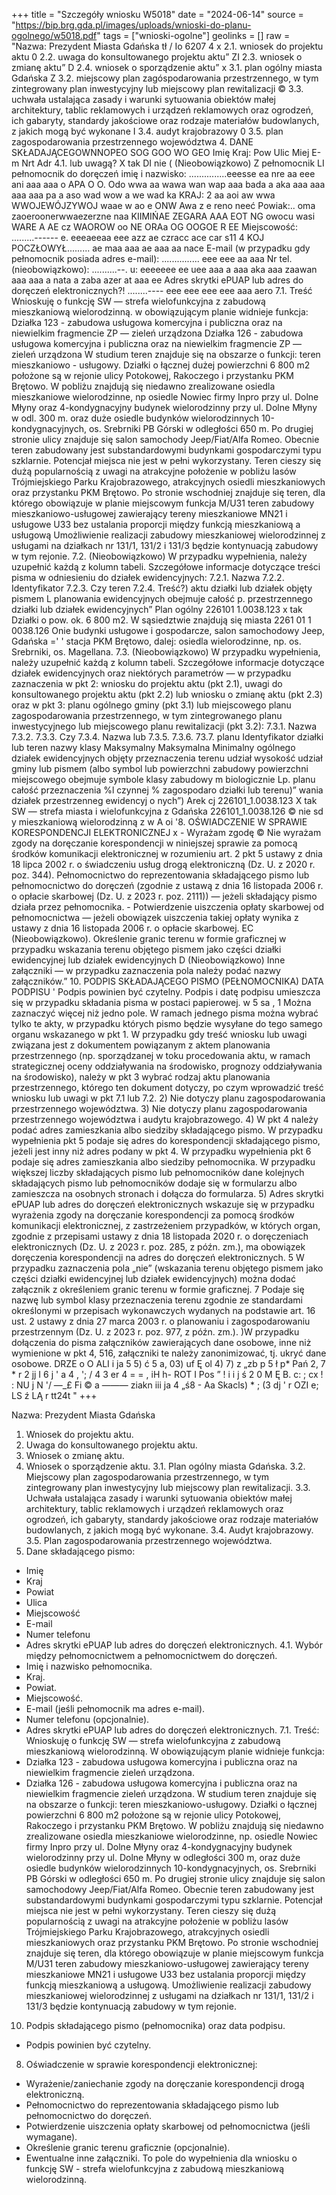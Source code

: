 +++
title = "Szczegóły wniosku W5018"
date = "2024-06-14"
source = "https://bip.brg.gda.pl/images/uploads/wnioski-do-planu-ogolnego/w5018.pdf"
tags = ["wnioski-ogolne"]
geolinks = []
raw = "Nazwa: Prezydent Miasta Gdańska tł  / Io 6207 4 x 2.1. wniosek do projektu aktu 0 2.2. uwaga do konsultowanego projektu aktu” ZI 2.3. wniosek o zmianę aktu” D 2.4. wniosek o sporządzenie aktu” x 3.1. plan ogólny miasta Gdańska Z 3.2. miejscowy plan zagóspodarowania przestrzennego, w tym zintegrowany plan inwestycyjny lub miejscowy plan rewitalizacji © 3.3. uchwała ustalająca zasady i warunki sytuowania obiektów małej architektury, tablic reklamowych i urządzeń reklamowych oraz ogrodzeń, ich gabaryty, standardy jakościowe oraz rodzaje materiałów budowlanych, z jakich mogą być wykonane I 3.4. audyt krajobrazowy 0 3.5. plan zagospodarowania przestrzennego województwa 4. DANE SKŁADAJĄCEGOWNNOPEO SOG GOO WO GEO Imię Kraj: Pow Ulic Miej E-m Nrt Adr 4.1. lub uwagą? X tak DI nie ( (Nieobowiązkowo) Z pełnomocnik LI pełnomocnik do doręczeń imię i nazwisko: ...............eeesse ea nre aa eee ani aaa aaa o APA O O. Odo wwa aa wawa wan wap aaa bada a aka aaa aaa aaa aaa pa a aso wad wow a we wad ka KRAJ: 2 aa aoi aw wwa WWOJEWÓJZYWOJ  waae w ao e ONW Awa z e reno neeć Powiak:.. oma zaoeroonerwwaezerzne naa KIIMIŃAE ZEGARA AAA EOT NG owocu wasi WARE A AE cz WAOROW oo NE ORAa  OG  OOGOE R EE Miejscowość: .........------ e. eeeaeeaa eee azz ae czracc ace car s11 4 KOJ POCZŁOWYŁ......... ae maa aaa ae aaa aa nace E-mail (w przypadku gdy pełnomocnik posiada adres e-mail): ............... eee eee aa aaa Nr tel. (nieobowiązkowo): ..........--. u: eeeeeee ee uee aaa a aaa aka aaa zaawan aaa aaa a nata a zaba azer at aaa ee Adres skrytki ePUAP lub adres do doręczeń elektronicznych?! ........---- eee eee eee eee aaa aero 7.1. Treść Wnioskuję o funkcję SW — strefa wielofunkcyjna z zabudową mieszkaniową wielorodzinną. w obowiązującym planie widnieje funkcja: Działka 123 - zabudowa usługowa komercyjna i publiczna oraz na niewielkim fragmencie ZP — zieleń urządzona Działka 126 - zabudowa usługowa komercyjna i publiczna oraz na niewielkim fragmencie ZP — zieleń urządzona  W studium teren znajduje się na obszarze o funkcji: teren mieszkaniowo - usługowy. Działki o łącznej dużej powierzchni 6 800 m2 położone są w rejonie ulicy Potokowej, Rakoczego i przystanku PKM Brętowo. W pobliżu znajdują się niedawno zrealizowane osiedla mieszkaniowe wielorodzinne, np osiedle Nowiec firmy Inpro przy ul. Dolne Młyny oraz 4-kondygnacyjny budynek wielorodzinny przy ul. Dolne Młyny w odl. 300 m. oraz duże osiedle budynków wielorodzinnych 10-kondygnacyjnych, os. Srebrniki PB Górski w odległości 650 m. Po drugiej stronie ulicy znajduje się salon samochody Jeep/Fiat/Alfa Romeo. Obecnie teren zabudowany jest substandardowymi budynkami gospodarczymi typu szklarnie. Potencjał miejsca nie jest w pełni wykorzystany. Teren cieszy się dużą popularnością z uwagi na atrakcyjne położenie w pobliżu lasów Trójmiejskiego Parku Krajobrazowego, atrakcyjnych osiedli mieszkaniowych oraz przystanku PKM Brętowo. Po stronie wschodniej znajduje się teren, dla którego obowiązuje w planie miejscowym funkcja M/U31 teren zabudowy mieszkaniowo-usługowej zawierający tereny mieszkaniowe MN21 i usługowe U33 bez ustalania proporcji między funkcją mieszkaniową a usługową Umożliwienie realizacji zabudowy mieszkaniowej wielorodzinnej z usługami na działkach nr 131/1, 131/2 i 131/3 będzie kontynuacją zabudowy w tym rejonie. 7.2. (Nieobowiązkowo) W przypadku wypełnienia, należy uzupełnić każdą z kolumn tabeli. Szczegółowe informacje dotyczące treści pisma w odniesieniu do działek ewidencyjnych: 7.2.1. Nazwa 7.2.2. Identyfikator 7.2.3. Czy teren 7.2.4. Treść?) aktu działki lub działek objęty pismem L planowania ewidencyjnych obejmuje całość p.  przestrzennego działki lub działek ewidencyjnych” Plan ogólny 226101 1.0038.123 x tak Działki o pow. ok. 6 800 m2. W sąsiedztwie znajdują się miasta 2261 01 1 0038.126 Onie budynki usługowe i gospodarcze, salon samochodowy Jeep, Gdańska =' ' stacja PKM Brętowo, dalej: osiedla wielorodzinne, np. os. Srebrniki, os. Magellana. 7.3. (Nieobowiązkowo) W przypadku wypełnienia, należy uzupełnić każdą z kolumn tabeli. Szczegółowe informacje dotyczące działek ewidencyjnych oraz niektórych parametrów — w przypadku zaznaczenia w pkt 2: wniosku do projektu aktu (pkt 2.1), uwagi do konsultowanego projektu aktu (pkt 2.2) lub wniosku o zmianę aktu (pkt 2.3) oraz w pkt 3: planu ogólnego gminy (pkt 3.1) lub miejscowego planu zagospodarowania przestrzennego, w tym zintegrowanego planu inwestycyjnego lub miejscowego planu rewitalizacji (pkt 3.2): 7.3.1. Nazwa 7.3.2. 7.3.3. Czy 7.3.4. Nazwa lub 7.3.5. 7.3.6. 73.7. planu Identyfikator działki lub teren nazwy klasy Maksymalny  Maksymalna Minimalny ogólnego działek ewidencyjnych objęty przeznaczenia terenu udział wysokość udział gminy lub pismem (albo symbol lub powierzchni zabudowy powierzchni miejscowego obejmuje symbole klasy zabudowy m biologicznie Lp. planu całość przeznaczenia %l czynnej % zagospodaro działki lub terenu)” wania działek przestrzenneg ewidencyj o nych”) Arek cj 226101_1.0038.123 X tak SW — strefa miasta i wielofunkcyjna z Gdańska 226101_1.0038.126 © nie sd y mieszkaniową  wielorodzinną z w A oi '8. OŚWIADCZENIE W SPRAWIE KORESPONDENCJI ELEKTRONICZNEJ x - Wyrażam zgodę © Nie wyrażam zgody na doręczanie korespondencji w niniejszej sprawie za pomocą środków komunikacji elektronicznej w rozumieniu art. 2 pkt 5 ustawy z dnia 18 lipca 2002 r. o świadczeniu usług drogą elektroniczną (Dz. U. z 2020 r. poz. 344).  Pełnomocnictwo do reprezentowania składającego pismo lub pełnomocnictwo do doręczeń (zgodnie z ustawą z dnia 16 listopada 2006 r. o opłacie skarbowej (Dz. U. z 2023 r. poz. 2111)) — jeżeli składający pismo działa przez pełnomocnika.  - Potwierdzenie uiszczenia opłaty skarbowej od pełnomocnictwa — jeżeli obowiązek uiszczenia takiej opłaty wynika z ustawy z dnia 16 listopada 2006 r. o opłacie skarbowej. EC  (Nieobowiązkowo). Określenie granic terenu w formie graficznej w przypadku wskazania terenu objętego pismem jako części działki ewidencyjnej lub działek ewidencyjnych D  (Nieobowiązkowo) Inne załączniki — w przypadku zaznaczenia pola należy podać nazwy załączników.” 10. PODPIS SKŁADAJĄCEGO PISMO (PEŁNOMOCNIKA)  DATA PODPISU ' Podpis powinien być czytelny. Podpis i datę podpisu umieszcza się w przypadku składania pisma w postaci papierowej. w  5 sa , 1 Można zaznaczyć więcej niż jedno pole. W ramach jednego pisma można wybrać tylko te akty, w przypadku których pismo będzie wysyłane do tego samego organu wskazanego w pkt 1. W przypadku gdy treść wniosku lub uwagi związana jest z dokumentem powiązanym z aktem planowania przestrzennego (np. sporządzanej w toku procedowania aktu, w ramach strategicznej oceny oddziaływania na środowisko, prognozy oddziaływania na środowisko), należy w pkt 3 wybrać rodzaj aktu planowania przestrzennego, którego ten dokument dotyczy, po czym wprowadzić treść wniosku lub uwagi w pkt 7.1 lub 7.2. 2) Nie dotyczy planu zagospodarowania przestrzennego województwa. 3) Nie dotyczy planu zagospodarowania przestrzennego województwa i audytu krajobrazowego.  4) W pkt 4 należy podać adres zamieszkania albo siedziby składającego pismo. W przypadku wypełnienia pkt 5 podaje się adres do korespondencji składającego pismo, jeżeli jest inny niż adres podany w pkt 4. W przypadku wypełnienia pkt 6 podaje się adres zamieszkania albo siedziby pełnomocnika. W przypadku większej liczby składających pismo lub pełnomocników dane kolejnych składających pismo lub pełnomocników dodaje się w formularzu albo zamieszcza na osobnych stronach i dołącza do formularza. 5) Adres skrytki ePUAP lub adres do doręczeń elektronicznych wskazuje się w przypadku wyrażenia zgody na doręczanie korespondencji za pomocą środków komunikacji elektronicznej, z zastrzeżeniem przypadków, w których organ, zgodnie z przepisami ustawy z dnia 18 listopada 2020 r. o doręczeniach elektronicznych (Dz. U. z 2023 r. poz. 285, z późn. zm.), ma obowiązek doręczenia korespondencji na adres do doręczeń elektronicznych. 5 W przypadku zaznaczenia pola „nie” (wskazania terenu objętego pismem jako części działki ewidencyjnej lub działek ewidencyjnych) można dodać załącznik z określeniem granic terenu w formie graficznej. 7 Podaje się nazwę lub symbol klasy przeznaczenia terenu zgodnie ze standardami określonymi w przepisach wykonawczych wydanych na podstawie art. 16 ust. 2 ustawy z dnia 27 marca 2003 r. o planowaniu i zagospodarowaniu przestrzennym (Dz. U. z 2023 r. poz. 977, z późn. zm.). )W przypadku dołączenia do pisma załączników zawierających dane osobowe, inne niż wymienione w pkt 4, 516, załączniki te należy zanonimizować, tj. ukryć dane osobowe. DRZE o O ALI i ja 5 5) ć 5 a, 03) uf Ę ol 4) 7) z „zb   p 5 ł p* Pań 2, 7 * r  2 jj I 6 j ' a 4 , '; / 4  3 er 4 = = ,  iH h- ROT I Pos ” ! i i j ś 2 0 M Ę B. c: ; cx ! : NU j N '/ —_£ Fi © a ——— ziakn iii  ja 4 „ś8 -  Aa Skacls)  * ; (3 dj ' r OZI  e; LS ź LĄ r  tt24t "
+++

Nazwa: Prezydent Miasta Gdańska
1. Wniosek do projektu aktu.
2. Uwaga do konsultowanego projektu aktu.
3. Wniosek o zmianę aktu.
4. Wniosek o sporządzenie aktu.
3.1. Plan ogólny miasta Gdańska.
3.2. Miejscowy plan zagospodarowania przestrzennego, w tym zintegrowany plan inwestycyjny lub miejscowy plan rewitalizacji.
3.3. Uchwała ustalająca zasady i warunki sytuowania obiektów małej architektury, tablic reklamowych i urządzeń reklamowych oraz ogrodzeń, ich gabaryty, standardy jakościowe oraz rodzaje materiałów budowlanych, z jakich mogą być wykonane.
3.4. Audyt krajobrazowy.
3.5. Plan zagospodarowania przestrzennego województwa.
4. Dane składającego pismo:
- Imię
- Kraj
- Powiat
- Ulica
- Miejscowość
- E-mail
- Numer telefonu
- Adres skrytki ePUAP lub adres do doręczeń elektronicznych.
4.1. Wybór między pełnomocnictwem a pełnomocnictwem do doręczeń.
- Imię i nazwisko pełnomocnika.
- Kraj.
- Powiat.
- Miejscowość.
- E-mail (jeśli pełnomocnik ma adres e-mail).
- Numer telefonu (opcjonalnie).
- Adres skrytki ePUAP lub adres do doręczeń elektronicznych.
7.1. Treść:
Wnioskuję o funkcję SW — strefa wielofunkcyjna z zabudową mieszkaniową wielorodzinną. W obowiązującym planie widnieje funkcja:
- Działka 123 - zabudowa usługowa komercyjna i publiczna oraz na niewielkim fragmencie zieleń urządzona.
- Działka 126 - zabudowa usługowa komercyjna i publiczna oraz na niewielkim fragmencie zieleń urządzona.
W studium teren znajduje się na obszarze o funkcji: teren mieszkaniowo-usługowy. Działki o łącznej powierzchni 6 800 m2 położone są w rejonie ulicy Potokowej, Rakoczego i przystanku PKM Brętowo. W pobliżu znajdują się niedawno zrealizowane osiedla mieszkaniowe wielorodzinne, np. osiedle Nowiec firmy Inpro przy ul. Dolne Młyny oraz 4-kondygnacyjny budynek wielorodzinny przy ul. Dolne Młyny w odległości 300 m, oraz duże osiedle budynków wielorodzinnych 10-kondygnacyjnych, os. Srebrniki PB Górski w odległości 650 m. Po drugiej stronie ulicy znajduje się salon samochodowy Jeep/Fiat/Alfa Romeo. Obecnie teren zabudowany jest substandardowymi budynkami gospodarczymi typu szklarnie. Potencjał miejsca nie jest w pełni wykorzystany. Teren cieszy się dużą popularnością z uwagi na atrakcyjne położenie w pobliżu lasów Trójmiejskiego Parku Krajobrazowego, atrakcyjnych osiedli mieszkaniowych oraz przystanku PKM Brętowo. Po stronie wschodniej znajduje się teren, dla którego obowiązuje w planie miejscowym funkcja M/U31 teren zabudowy mieszkaniowo-usługowej zawierający tereny mieszkaniowe MN21 i usługowe U33 bez ustalania proporcji między funkcją mieszkaniową a usługową. Umożliwienie realizacji zabudowy mieszkaniowej wielorodzinnej z usługami na działkach nr 131/1, 131/2 i 131/3 będzie kontynuacją zabudowy w tym rejonie.
10. Podpis składającego pismo (pełnomocnika) oraz data podpisu.
- Podpis powinien być czytelny.
8. Oświadczenie w sprawie korespondencji elektronicznej:
- Wyrażenie/zaniechanie zgody na doręczanie korespondencji drogą elektroniczną.
- Pełnomocnictwo do reprezentowania składającego pismo lub pełnomocnictwo do doręczeń.
- Potwierdzenie uiszczenia opłaty skarbowej od pełnomocnictwa (jeśli wymagane).
- Określenie granic terenu graficznie (opcjonalnie).
- Ewentualne inne załączniki.
To pole do wypełnienia dla wniosku o funkcję SW - strefa wielofunkcyjna z zabudową mieszkaniową wielorodzinną.



